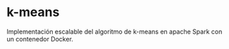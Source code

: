 # k-means
Implementación escalable del algoritmo de k-means en apache Spark con un contenedor Docker.
